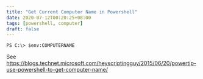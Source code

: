 ```yaml
---
title: "Get Current Computer Name in Powershell"
date: 2020-07-12T00:20:25+08:00
tags: [powershell, computer]
draft: false
---
```


```
PS C:\> $env:COMPUTERNAME
```

See https://blogs.technet.microsoft.com/heyscriptingguy/2015/06/20/powertip-use-powershell-to-get-computer-name/
